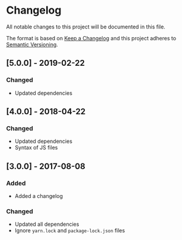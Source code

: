 # Changelog

All notable changes to this project will be documented in this file.

The format is based on [Keep a Changelog](http://keepachangelog.com/en/1.0.0/) and this project adheres to [Semantic Versioning](http://semver.org/spec/v2.0.0.html).

## [5.0.0] - 2019-02-22

### Changed

- Updated dependencies

## [4.0.0] - 2018-04-22

### Changed

- Updated dependencies
- Syntax of JS files

## [3.0.0] - 2017-08-08

### Added

- Added a changelog

### Changed

- Updated all dependencies
- Ignore `yarn.lock` and `package-lock.json` files